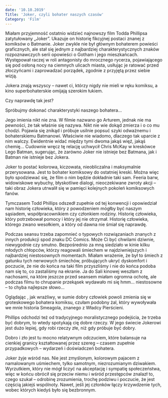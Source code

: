 ```yaml
---
date: '10.10.2019'
Title: 'Joker, czyli bohater naszych czasów'
Category: 'Film'
---
```


Miałam przyjemność ostatnio widzieć najnowszy film Todda Phillipsa zatytułowany „Joker”. Ukazuje on historię fikcyjnej postaci znanej z komiksów o Batmanie. Joker zwykle nie był głównym bohaterem powieści graficznych, ale stał się jednym z najbardziej charakterystycznych znaków rozpoznawczych serii opowieści o Gotham i jego mieszkańcach. Występował raczej w roli antagonisty do mrocznego rycerza, pojawiającego się pod osłoną nocy na ciemnych ulicach miasta, usiłując je ratować przed złoczyńcami i zaprowadzać porządek, zgodnie z przyjętą przez siebie wizją.

Jokera znają wszyscy – nawet ci, którzy nigdy nie mieli w ręku komiksu, a kino superbohaterskie omijają szerokim łukiem.

Czy naprawdę tak jest?

Spróbujmy dokonać charakterystyki naszego bohatera…

Jego imienia nikt nie zna. W filmie nazwano go Arturem, jednak nie ma pewności, że tak właśnie się nazywa. Nikt nie wie dokąd zmierza i o co mu chodzi. Pojawia się znikąd i próbuje usilnie popsuć szyki odważnemu i bohaterskiemu Batmanowi. Właściwie nie wiadomo, dlaczego tak uparcie z nim walczy. Ewidentnie widać między tymi dwoma jakąś więź, jakąś chemię… Cudownie wręcz tę relację uchwycił Chris McKay w kreskówce Lego Batman, sugerując, że zarówno Joker nie istnieje bez Batmana, jak i Batman nie istnieje bez Jokera.

Joker to postać kolorowa, kiczowata, nieobliczalna i maksymalnie przerysowana. Jest to bohater komiksowy do ostatniej kreski. Można więc było spodziewać się, że film o nim będzie dokładnie taki sam. Feeria barw, widowiskowe wybuchy, błyskotliwe dialogi, nieoczekiwane zwroty akcji – taki obraz Jokera utrwalił się w pamięci kolejnych pokoleń komiksowych fanów.

Tymczasem Todd Phillips odszedł zupełnie od tej konwencji i opowiedział nam historię człowieka, który z powodzeniem mógłby być naszym sąsiadem, współpracownikiem czy członkiem rodziny. Historię człowieka, który potrzebował pomocy i który jej nie otrzymał. Historię człowieka, którego zwano wesołkiem, a który od dawna nie śmiał się naprawdę.

Podczas seansu trzeba zapomnieć o typowych rozwiązaniach znanych z innych produkcji spod znaku DC Comics. Może Ci być chwilami dziwnie, niewygodnie czy smutno. Bezpośrednio za mną siedziało w kinie kilku młodych chłopców, którzy reagowali śmiechem w najdziwniejszych i najbardziej niestosownych momentach. Miałam wrażenie, że był to śmiech z gatunku tych nerwowych śmiechów, próbujących ukryć dyskomfort i poczucie, że nie do końca na taki film przyszliśmy i nie do końca podoba nam się to, co zastaliśmy na ekranie. Ja do Sali kinowej weszłam z nachosami, na które jeszcze przed seansem miałam ogromna ochotę, ale podczas filmu to chrupanie przekąsek wydawało mi się hmm… niestosowne – to chyba najlepsze słowo…

Oglądając , jak wrażliwy, w sumie dobry człowiek powoli zmienia się w groteskowego bohatera komiksu, czułam podobny żal, który wywoływała we mnie historia Smeagola, znanego z Władcy Pierścieni.

Phillips odchodzi też od tradycyjnego moralistycznego podejścia, że trzeba być dobrym, to wtedy spotykają cię dobre rzeczy. W jego świecie Jokerowi jest dużo lepiej, gdy robi rzeczy złe, niż gdy próbuje być dobry.

Dobro i zło jest tu mocno relatywnym odczuciem, które balansuje na cienkiej granicy kształtowanej przez szereg – czasem zupełnie przypadkowych – wydarzeń i doświadczeń bohatera.

Joker żyje wśród nas. Nie jest zmyślonym, kolorowym pajacem z namalowanym uśmiechem, tylko samotnym, niezrozumianym dziwakiem. Wyrzutkiem, który nie mógł liczyć na akceptację i sympatię społeczeństwa, więc w końcu obrócił się przeciw niemu i wśród przestępców znalazł to, czego szukał – odrobinę zrozumienia, trochę podziwu i poczucie, że jest częścią jakiejś wspólnoty. Nawet, jeśli jej członków łączy krzywdzenie tych, wobec których kiedyś było się bezbronnym.
